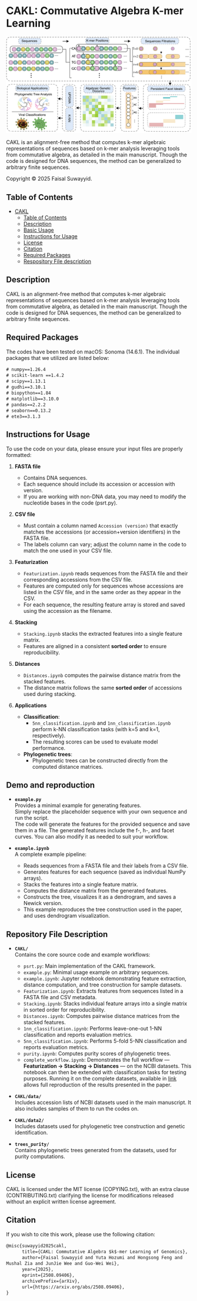 # CAKL: Commutative Algebra K-mer Learning

![Alt text](concept.png)

CAKL is an alignment-free method that computes k-mer algebraic representations of sequences based on k-mer analysis leveraging tools from commutative algebra, as detailed in the main manuscript. Though the code is designed for DNA sequences, the method can be generalized to arbitrary finite sequences.

Copyright © 2025 Faisal Suwayyid.

## Table of Contents

- [CAKL](#CAKL)
  - [Table of Contents](#table-of-contents)
  - [Description](#description)
  - [Basic Usage](basic-usage)
  - [Instructions for Usage](instructions-for-usage)
  - [License](#license)
  - [Citation](#citation)
  - [Required Packages](#required-packages)
  - [Respository File description](#respository-file-description)

## Description

CAKL is an alignment-free method that computes k-mer algebraic representations of sequences based on k-mer analysis leveraging tools from commutative algebra, as detailed in the main manuscript. Though the code is designed for DNA sequences, the method can be generalized to arbitrary finite sequences.

## Required Packages
The codes have been tested on macOS: Sonoma (14.6.1). The individual packages that we utilized are listed below:
```
# numpy==1.26.4
# scikit-learn ==1.4.2
# scipy==1.13.1
# gudhi==3.10.1
# biopython==1.84
# matplotlib==3.10.0
# pandas==2.2.2
# seaborn==0.13.2
# ete3==3.1.3
```

## Instructions for Usage
To use the code on your data, please ensure your input files are properly formatted:

1. **FASTA file**
   - Contains DNA sequences.
   - Each sequence should include its accession or accession with version.
   - If you are working with non-DNA data, you may need to modify the nucleotide bases in the code (psrt.py).

2. **CSV file**
   - Must contain a column named `Accession (version)` that exactly matches the accessions (or accession+version identifiers) in the FASTA file.  
   - The labels column can vary; adjust the column name in the code to match the one used in your CSV file.
  
3. **Featurization**
   - `Featurization.ipynb` reads sequences from the FASTA file and their corresponding accessions from the CSV file.  
   - Features are computed only for sequences whose accessions are listed in the CSV file, and in the same order as they appear in the CSV. 
   - For each sequence, the resulting feature array is stored and saved using the accession as the filename.
  
4. **Stacking**
   - `Stacking.ipynb` stacks the extracted features into a single feature matrix.  
   - Features are aligned in a consistent **sorted order** to ensure reproducibility.  

5. **Distances**
   - `Distances.ipynb` computes the pairwise distance matrix from the stacked features.  
   - The distance matrix follows the same **sorted order** of accessions used during stacking.  

6. **Applications**
   - **Classification**:  
     - `5nn_classification.ipynb` and `1nn_classification.ipynb` perform k-NN classification tasks (with k=5 and k=1, respectively).  
     - The resulting scores can be used to evaluate model performance.  
   - **Phylogenetic trees**:  
     - Phylogenetic trees can be constructed directly from the computed distance matrices.  



## Demo and reproduction

- **`example.py`**  
  Provides a minimal example for generating features.  
  Simply replace the placeholder sequence with your own sequence and run the script.  
  The code will generate the features for the provided sequence and save them in a file.
  The generated features include the f-, h-, and facet curves.
  You can also modify it as needed to suit your workflow.  

- **`example.ipynb`**  
  A complete example pipeline:  
  - Reads sequences from a FASTA file and their labels from a CSV file.  
  - Generates features for each sequence (saved as individual NumPy arrays).  
  - Stacks the features into a single feature matrix.  
  - Computes the distance matrix from the generated features.  
  - Constructs the tree, visualizes it as a dendrogram, and saves a Newick version.  
  - This example reproduces the tree construction used in the paper, and uses dendrogram visualization.  

## Repository File Description

- **`CAKL/`**  
  Contains the core source code and example workflows:  
  - `psrt.py`: Main implementation of the CAKL framework.  
  - `example.py`: Minimal usage example on arbitrary sequences.  
  - `example.ipynb`: Jupyter notebook demonstrating feature extraction, distance computation, and tree construction for sample datasets.  
  - `Featurization.ipynb`: Extracts features from sequences listed in a FASTA file and CSV metadata.  
  - `Stacking.ipynb`: Stacks individual feature arrays into a single matrix in sorted order for reproducibility.  
  - `Distances.ipynb`: Computes pairwise distance matrices from the stacked features.  
  - `1nn_classification.ipynb`: Performs leave-one-out 1-NN classification and reports evaluation metrics.  
  - `5nn_classification.ipynb`: Performs 5-fold 5-NN classification and reports evaluation metrics.  
  - `purity.ipynb`: Computes purity scores of phylogenetic trees.
  - `complete_workflow.ipynb`: Demonstrates the full workflow — **Featurization → Stacking → Distances** — on the NCBI datasets.  This notebook can then be extended with classification tasks for testing purposes.  Running it on the complete datasets, available in [link](https://weilab.math.msu.edu/DataLibrary/2D/Downloads/genetics.zip) allows full reproduction of the results presented in the paper.  


- **`CAKL/data/`**  
  Includes accession lists of NCBI datasets used in the main manuscript. It also includes samples of them to run the codes on. 

- **`CAKL/data2/`**  
  Includes datasets used for phylogenetic tree construction and genetic identification.  

- **`trees_purity/`**  
  Contains phylogenetic trees generated from the datasets, used for purity computations.  

## License

CAKL is licensed under the MIT license (COPYING.txt), with an extra clause (CONTRIBUTING.txt) clarifying the license for modifications released without an explicit written license agreement.

## Citation

If you wish to cite this work, please use the following citation:
```
@misc{suwayyid2025cakl,
      title={CAKL: Commutative Algebra $k$-mer Learning of Genomics}, 
      author={Faisal Suwayyid and Yuta Hozumi and Hongsong Feng and Mushal Zia and JunJie Wee and Guo-Wei Wei},
      year={2025},
      eprint={2508.09406},
      archivePrefix={arXiv},
      url={https://arxiv.org/abs/2508.09406}, 
}
```
